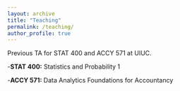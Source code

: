 ```yaml
---
layout: archive
title: "Teaching"
permalink: /teaching/
author_profile: true
---
```


Previous TA for STAT 400 and ACCY 571 at UIUC. 

-__STAT 400:__ Statistics and Probability 1

-__ACCY 571:__ Data Analytics Foundations for Accountancy
